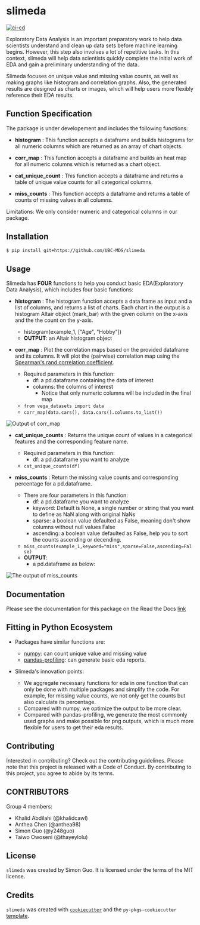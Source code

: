 # slimeda
[![ci-cd](https://github.com/UBC-MDS/slimeda/actions/workflows/ci-cd.yml/badge.svg)](https://github.com/UBC-MDS/slimeda/actions/workflows/ci-cd.yml)


Exploratory Data Analysis is an important preparatory work to help data scientists understand and clean up data sets before machine learning begins. However, this step also involves a lot of repetitive tasks. In this context, slimeda will help data scientists quickly complete the initial work of EDA and gain a preliminary understanding of the data.

Slimeda focuses on unique value and missing value counts, as well as making graphs like histogram and correlation graphs. Also, the generated results are designed as charts or images, which will help users more flexibly reference their EDA results.

## Function Specification

The package is under developement and includes the following functions:

- **histogram** : This function accepts a dataframe and builds histograms for all numeric columns which are returned 
as an array of chart objects.

- **corr_map** : This function accepts a dataframe and builds an heat map for all numeric columns which is returned 
as a chart object.

- **cat_unique_count** : This function accepts a dataframe and returns a table of unique value counts for all categorical columns.

- **miss_counts** : This function accepts a dataframe and returns a table of counts of missing values in all columns.

Limitations:
We only consider numeric and categorical columns in our package.

## Installation

```bash
$ pip install git+https://github.com/UBC-MDS/slimeda
```
## Usage

Slimeda has **FOUR** functions to help you conduct basic EDA(Exploratory Data Analysis), which includes four basic functions:

- **histogram** : 
The histogram function accepts a data frame as input and a list of columns, and returns a list of charts. Each chart in the output is a histogram Altair object (mark_bar) with the given column on the x-axis and the the count on the y-axis.
    - histogram(example_1, ["Age", "Hobby"])
    - **OUTPUT**:
    an Altair histogram object

- **corr_map** : Plot the correlation maps based on the provided dataframe and its columns. It will plot the (pairwise) correlation map using the [Spearman's rand correlation coefficient](https://en.wikipedia.org/wiki/Spearman%27s_rank_correlation_coefficient).
    - Required parameters in this function:
        - df: a pd.dataframe containing the data of interest
        - columns: the columns of interest
            - Notice that only numeric columns will be included in the final map  
    - `from vega_datasets import data`
    - `corr_map(data.cars(), data.cars().columns.to_list())`

![Output of corr_map](https://i.ibb.co/vcrZd17/visualization.png)

- **cat_unique_counts** : Returns the unique count of values in a categorical features and the corresponding feature name.
    - Required parameters in this function:
        - df: a pd.dataframe you want to analyze
    - `cat_unique_counts(df)`

- **miss_counts** : Return the missing value counts and corresponding percentage for a pd.dataframe.
    - There are four parameters in this function:
        - df: a pd.dataframe you want to analyze
        - keyword: Default is None, a single number or string that you want to define as NaN along with original NaNs
        - sparse: a boolean value defaulted as False, meaning don't show columns without null values False
        - ascending: a boolean value defaulted as False, help you to sort the counts ascending or decending.
    - `miss_counts(example_1,keyword="miss",sparse=False,ascending=False)`
    - **OUTPUT**:
        - a pd.dataframe as below:
    
![The output of miss_counts](https://i.ibb.co/1LpM9mZ/20220127141909.png)

## Documentation

Please see the documentation for this package on the Read the Docs [link](https://slimeda.readthedocs.io/en/latest/index.html)

## Fitting in Python Ecosystem
- Packages have similar functions are:
    -  [numpy](https://numpy.org/): can count unique value and missing value
    - [pandas-profiling](https://pandas-profiling.github.io/pandas-profiling/docs/master/rtd/): can generate basic eda reports.
- Slimeda's innovation points:

    - We aggregate necessary functions for eda in one function that can only be done with multiple packages and simplify the code. For example, for missing value counts, we not only get the counts but also calculate its percentage.
    - Compared with numpy, we optimize the output to be more clear.
    - Compared with pandas-profiling, we generate the most commonly used graphs and make possible for png outputs, which is much more flexible for users to get their eda results.
## Contributing

Interested in contributing? Check out the contributing guidelines. Please note that this project is released with a Code of Conduct. By contributing to this project, you agree to abide by its terms.

## CONTRIBUTORS

Group 4 members:
- Khalid Abdilahi (@khalidcawl)
- Anthea Chen (@anthea98)
- Simon Guo (@y248guo)
- Taiwo Owoseni (@thayeylolu)


## License

`slimeda` was created by Simon Guo. It is licensed under the terms of the MIT license.

## Credits

`slimeda` was created with [`cookiecutter`](https://cookiecutter.readthedocs.io/en/latest/) and the `py-pkgs-cookiecutter` [template](https://github.com/py-pkgs/py-pkgs-cookiecutter).
